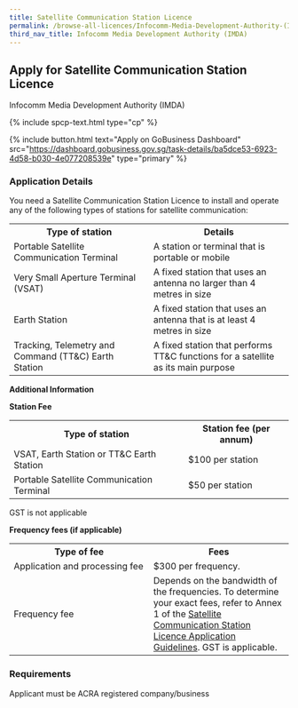```yaml
---
title: Satellite Communication Station Licence
permalink: /browse-all-licences/Infocomm-Media-Development-Authority-(IMDA)/Satellite-Communication-Station-Licence
third_nav_title: Infocomm Media Development Authority (IMDA)
---
```


## Apply for Satellite Communication Station Licence

Infocomm Media Development Authority (IMDA)

{% include spcp-text.html type="cp" %}

{% include button.html text="Apply on GoBusiness Dashboard" src="https://dashboard.gobusiness.gov.sg/task-details/ba5dce53-6923-4d58-b030-4e077208539e" type="primary" %}

<H3>Application Details</H3>

<p>You need a Satellite Communication Station Licence to install and operate any of the following types of stations for satellite communication:</p>
<table>
  <tr>
    <th style='width: 50%;'>Type of station</th>
    <th style='width: auto;'>Details</th>
  </tr>
  <tr>
    <td>Portable Satellite Communication Terminal</td>
    <td>A station or terminal that is portable or mobile</td>
  </tr>
  <tr>
    <td>Very Small Aperture Terminal (VSAT)</td>
    <td>A fixed station that uses an antenna no larger than 4 metres in size</td>
  </tr>
  <tr>
    <td>Earth Station</td>
    <td>A fixed station that uses an antenna that is at least 4 metres in size</td>
  </tr>
  <tr>
    <td>Tracking, Telemetry and Command (TT&C) Earth Station</td>
    <td>A fixed station that performs TT&C functions for a satellite as its main purpose</td>
  </tr>
</table>

<strong>Additional Information</strong>

<p><strong>Station Fee</strong><br/></p>
<table>
<tr>
<th>Type of station</th>
<th>Station fee (per annum)</th>
</tr>
<tr>
<td>VSAT, Earth Station or TT&C Earth Station</td>
<td>$100 per station</td>
</tr>
<tr>
<td>Portable Satellite Communication Terminal</td>
<td>$50 per station</td>
</tr>
</table>
<p>GST is not applicable</p>

<p><strong>Frequency fees (if applicable)</strong><br/></p>
<table>
<tr>
<th style='width: 50%;'>Type of fee</th>
<th style='width: auto;'>Fees</th>
</tr>
<tr>
<td>Application and processing fee</td>
<td>$300 per frequency.</td>
</tr>
<tr>
<td>Frequency fee</td>
<td>Depends on the bandwidth of the frequencies. To determine your exact fees, refer to Annex 1 of the <a href="https://www.imda.gov.sg/-/media/Imda/Files/Regulations-and-Licensing/Licensing/Telecommunication/Satellite-Communication-Station/GuideSateComm-Sat-Comm.pdf">Satellite Communication Station Licence Application Guidelines</a>. GST is applicable.</td>
</tr>
</table>

<H3>Requirements</H3>

Applicant must be ACRA registered company/business

